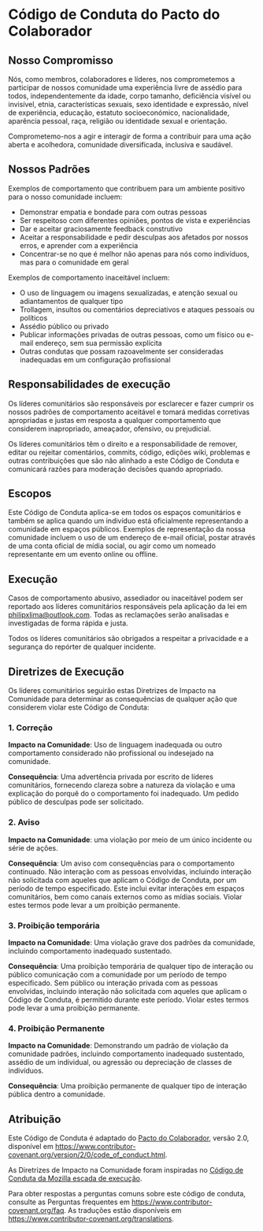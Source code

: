 # Código de Conduta do Pacto do Colaborador

## Nosso Compromisso

Nós, como membros, colaboradores e líderes, nos comprometemos a participar de nossos
comunidade uma experiência livre de assédio para todos, independentemente da idade, corpo
tamanho, deficiência visível ou invisível, etnia, características sexuais, sexo
identidade e expressão, nível de experiência, educação, estatuto socioeconómico,
nacionalidade, aparência pessoal, raça, religião ou identidade sexual
e orientação.

Comprometemo-nos a agir e interagir de forma a contribuir para uma ação aberta e acolhedora,
comunidade diversificada, inclusiva e saudável.

## Nossos Padrões

Exemplos de comportamento que contribuem para um ambiente positivo para o nosso
comunidade incluem:

* Demonstrar empatia e bondade para com outras pessoas
* Ser respeitoso com diferentes opiniões, pontos de vista e experiências
* Dar e aceitar graciosamente feedback construtivo
* Aceitar a responsabilidade e pedir desculpas aos afetados por nossos erros,
e aprender com a experiência
* Concentrar-se no que é melhor não apenas para nós como indivíduos, mas para o
comunidade em geral

Exemplos de comportamento inaceitável incluem:

* O uso de linguagem ou imagens sexualizadas, e atenção sexual ou
adiantamentos de qualquer tipo
* Trollagem, insultos ou comentários depreciativos e ataques pessoais ou políticos
* Assédio público ou privado
* Publicar informações privadas de outras pessoas, como um físico ou e-mail
endereço, sem sua permissão explícita
* Outras condutas que possam razoavelmente ser consideradas inadequadas em um
configuração profissional

## Responsabilidades de execução

Os líderes comunitários são responsáveis por esclarecer e fazer cumprir os nossos padrões de
comportamento aceitável e tomará medidas corretivas apropriadas e justas em
resposta a qualquer comportamento que considerem inapropriado, ameaçador, ofensivo,
ou prejudicial.

Os líderes comunitários têm o direito e a responsabilidade de remover, editar ou rejeitar
comentários, commits, código, edições wiki, problemas e outras contribuições que são
não alinhado a este Código de Conduta e comunicará razões para moderação
decisões quando apropriado.

## Escopos

Este Código de Conduta aplica-se em todos os espaços comunitários e também se aplica quando
um indivíduo está oficialmente representando a comunidade em espaços públicos.
Exemplos de representação da nossa comunidade incluem o uso de um endereço de e-mail oficial,
postar através de uma conta oficial de mídia social, ou agir como um nomeado
representante em um evento online ou offline.

## Execução

Casos de comportamento abusivo, assediador ou inaceitável podem ser
reportado aos líderes comunitários responsáveis pela aplicação da lei em
philipxlima@outlook.com.
Todas as reclamações serão analisadas e investigadas de forma rápida e justa.

Todos os líderes comunitários são obrigados a respeitar a privacidade e a segurança do
repórter de qualquer incidente.

## Diretrizes de Execução

Os líderes comunitários seguirão estas Diretrizes de Impacto na Comunidade para determinar
as consequências de qualquer ação que considerem violar este Código de Conduta:

### 1. Correção

**Impacto na Comunidade**: Uso de linguagem inadequada ou outro comportamento considerado
não profissional ou indesejado na comunidade.

**Consequência**: Uma advertência privada por escrito de líderes comunitários, fornecendo
clareza sobre a natureza da violação e uma explicação do porquê do
o comportamento foi inadequado. Um pedido público de desculpas pode ser solicitado.

### 2. Aviso

**Impacto na Comunidade**: uma violação por meio de um único incidente ou série
de ações.

**Consequência**: Um aviso com consequências para o comportamento continuado. Não
interação com as pessoas envolvidas, incluindo interação não solicitada com
aqueles que aplicam o Código de Conduta, por um período de tempo especificado. Este
inclui evitar interações em espaços comunitários, bem como canais externos
como as mídias sociais. Violar estes termos pode levar a um
proibição permanente.

### 3. Proibição temporária

**Impacto na Comunidade**: Uma violação grave dos padrões da comunidade, incluindo
comportamento inadequado sustentado.

**Consequência**: Uma proibição temporária de qualquer tipo de interação ou público
comunicação com a comunidade por um período de tempo especificado. Sem público ou
interação privada com as pessoas envolvidas, incluindo interação não solicitada
com aqueles que aplicam o Código de Conduta, é permitido durante este período.
Violar estes termos pode levar a uma proibição permanente.

### 4. Proibição Permanente

**Impacto na Comunidade**: Demonstrando um padrão de violação da comunidade
padrões, incluindo comportamento inadequado sustentado, assédio de um
individual, ou agressão ou depreciação de classes de indivíduos.

**Consequência**: Uma proibição permanente de qualquer tipo de interação pública dentro
a comunidade.

## Atribuição

Este Código de Conduta é adaptado do [Pacto do Colaborador][homepage],
versão 2.0, disponível em
https://www.contributor-covenant.org/version/2/0/code_of_conduct.html.

As Diretrizes de Impacto na Comunidade foram inspiradas no [Código de Conduta da Mozilla
escada de execução](https://github.com/mozilla/diversity).

[homepage]: https://www.contributor-covenant.org

Para obter respostas a perguntas comuns sobre este código de conduta, consulte as Perguntas frequentes em
https://www.contributor-covenant.org/faq. As traduções estão disponíveis em
https://www.contributor-covenant.org/translations.
